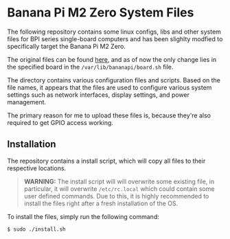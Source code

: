 # Banana Pi M2 Zero System Files

The following repository contains some linux configs, libs and other system files
for BPI series single-board computers and has been slighlty modfied to specifically
target the Banana Pi M2 Zero.

The original files can be found [here](https://github.com/BPI-SINOVOIP/BPI-files/tree/master/others/bpi-service), and as of now the only change lies in the specified board in the `/var/lib/bananapi/board.sh` file.

The directory contains various configuration files and scripts. Based on the file names, it appears that the files are used to configure various system settings such as network interfaces, display settings, and power management.

The primary reason for me to upload these files is, because they're also required to get GPIO access working.

## Installation

The repository contains a install script, which will copy all files to their respective locations.

> **WARNING:** The install script will will overwrite some existing file, in particular, it will overwrite `/etc/rc.local` which could contain some user defined commands.
> Due to this, it is highly recommended to install the files right after a fresh installation of the OS.

To install the files, simply run the following command:
```
$ sudo ./install.sh
```
